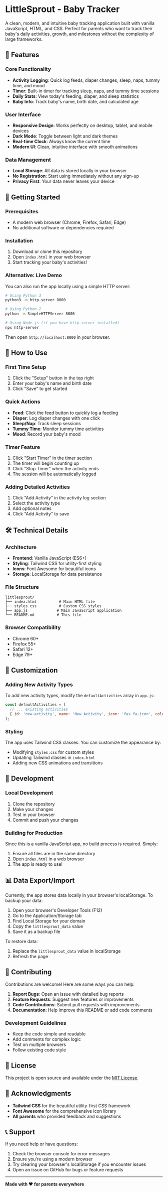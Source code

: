 # LittleSprout - Baby Tracker

A clean, modern, and intuitive baby tracking application built with vanilla JavaScript, HTML, and CSS. Perfect for parents who want to track their baby's daily activities, growth, and milestones without the complexity of large frameworks.

## 🌟 Features

### Core Functionality
- **Activity Logging**: Quick log feeds, diaper changes, sleep, naps, tummy time, and mood
- **Timer**: Built-in timer for tracking sleep, naps, and tummy time sessions
- **Daily Stats**: View today's feeding, diaper, and sleep statistics
- **Baby Info**: Track baby's name, birth date, and calculated age

### User Interface
- **Responsive Design**: Works perfectly on desktop, tablet, and mobile devices
- **Dark Mode**: Toggle between light and dark themes
- **Real-time Clock**: Always know the current time
- **Modern UI**: Clean, intuitive interface with smooth animations

### Data Management
- **Local Storage**: All data is stored locally in your browser
- **No Registration**: Start using immediately without any sign-up
- **Privacy First**: Your data never leaves your device

## 🚀 Getting Started

### Prerequisites
- A modern web browser (Chrome, Firefox, Safari, Edge)
- No additional software or dependencies required

### Installation
1. Download or clone this repository
2. Open `index.html` in your web browser
3. Start tracking your baby's activities!

### Alternative: Live Demo
You can also run the app locally using a simple HTTP server:

```bash
# Using Python 3
python3 -m http.server 8000

# Using Python 2
python -m SimpleHTTPServer 8000

# Using Node.js (if you have http-server installed)
npx http-server
```

Then open `http://localhost:8000` in your browser.

## 📱 How to Use

### First Time Setup
1. Click the "Setup" button in the top right
2. Enter your baby's name and birth date
3. Click "Save" to get started

### Quick Actions
- **Feed**: Click the feed button to quickly log a feeding
- **Diaper**: Log diaper changes with one click
- **Sleep/Nap**: Track sleep sessions
- **Tummy Time**: Monitor tummy time activities
- **Mood**: Record your baby's mood

### Timer Feature
1. Click "Start Timer" in the timer section
2. The timer will begin counting up
3. Click "Stop Timer" when the activity ends
4. The session will be automatically logged

### Adding Detailed Activities
1. Click "Add Activity" in the activity log section
2. Select the activity type
3. Add optional notes
4. Click "Add Activity" to save

## 🛠️ Technical Details

### Architecture
- **Frontend**: Vanilla JavaScript (ES6+)
- **Styling**: Tailwind CSS for utility-first styling
- **Icons**: Font Awesome for beautiful icons
- **Storage**: LocalStorage for data persistence

### File Structure
```
littlesprout/
├── index.html          # Main HTML file
├── styles.css          # Custom CSS styles
├── app.js             # Main JavaScript application
└── README.md          # This file
```

### Browser Compatibility
- Chrome 60+
- Firefox 55+
- Safari 12+
- Edge 79+

## 🎨 Customization

### Adding New Activity Types
To add new activity types, modify the `defaultActivities` array in `app.js`:

```javascript
const defaultActivities = [
  // ... existing activities
  { id: 'new-activity', name: 'New Activity', icon: 'fas fa-icon', color: 'purple-500' }
];
```

### Styling
The app uses Tailwind CSS classes. You can customize the appearance by:
- Modifying `styles.css` for custom styles
- Updating Tailwind classes in `index.html`
- Adding new CSS animations and transitions

## 🔧 Development

### Local Development
1. Clone the repository
2. Make your changes
3. Test in your browser
4. Commit and push your changes

### Building for Production
Since this is a vanilla JavaScript app, no build process is required. Simply:
1. Ensure all files are in the same directory
2. Open `index.html` in a web browser
3. The app is ready to use!

## 📊 Data Export/Import

Currently, the app stores data locally in your browser's localStorage. To backup your data:

1. Open your browser's Developer Tools (F12)
2. Go to the Application/Storage tab
3. Find Local Storage for your domain
4. Copy the `littlesprout_data` value
5. Save it as a backup file

To restore data:
1. Replace the `littlesprout_data` value in localStorage
2. Refresh the page

## 🤝 Contributing

Contributions are welcome! Here are some ways you can help:

1. **Report Bugs**: Open an issue with detailed bug reports
2. **Feature Requests**: Suggest new features or improvements
3. **Code Contributions**: Submit pull requests with improvements
4. **Documentation**: Help improve this README or add code comments

### Development Guidelines
- Keep the code simple and readable
- Add comments for complex logic
- Test on multiple browsers
- Follow existing code style

## 📄 License

This project is open source and available under the [MIT License](LICENSE).

## 🙏 Acknowledgments

- **Tailwind CSS** for the beautiful utility-first CSS framework
- **Font Awesome** for the comprehensive icon library
- **All parents** who provided feedback and suggestions

## 📞 Support

If you need help or have questions:
1. Check the browser console for error messages
2. Ensure you're using a modern browser
3. Try clearing your browser's localStorage if you encounter issues
4. Open an issue on GitHub for bugs or feature requests

---

**Made with ❤️ for parents everywhere** 